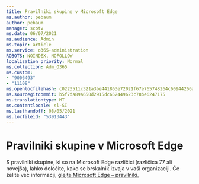 ```yaml
---
title: Pravilniki skupine v Microsoft Edge
ms.author: pebaum
author: pebaum
manager: scotv
ms.date: 06/07/2021
ms.audience: Admin
ms.topic: article
ms.service: o365-administration
ROBOTS: NOINDEX, NOFOLLOW
localization_priority: Normal
ms.collection: Adm_O365
ms.custom:
- "9006493"
- "11108"
ms.openlocfilehash: c0223511c321a3be441863e72021f67e765748264c60944266ac1bdccdc78896
ms.sourcegitcommit: b5f7da89a650d2915dc652449623c78be6247175
ms.translationtype: MT
ms.contentlocale: sl-SI
ms.lasthandoff: 08/05/2021
ms.locfileid: "53913443"
---
```

# <a name="group-policies-in-microsoft-edge"></a>Pravilniki skupine v Microsoft Edge

S pravilniki skupine, ki so na Microsoft Edge različici (različica 77 ali novejša), lahko določite, kako se brskalnik izvaja v vaši organizaciji. Če želite več informacij, [glejte Microsoft Edge – pravilniki.](/deployedge/microsoft-edge-policies#available-policies)